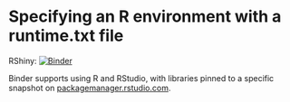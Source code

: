 # Specifying an R environment with a runtime.txt file

RShiny: [![Binder](http://mybinder.org/badge_logo.svg)](http://mybinder.org/v2/gh/ice-pl/SIWBdashboard/master?urlpath=shiny/bus-dashboard/)

Binder supports using R and RStudio, with libraries pinned to a specific
snapshot on [packagemanager.rstudio.com](https://packagemanager.rstudio.com/client/#/).
